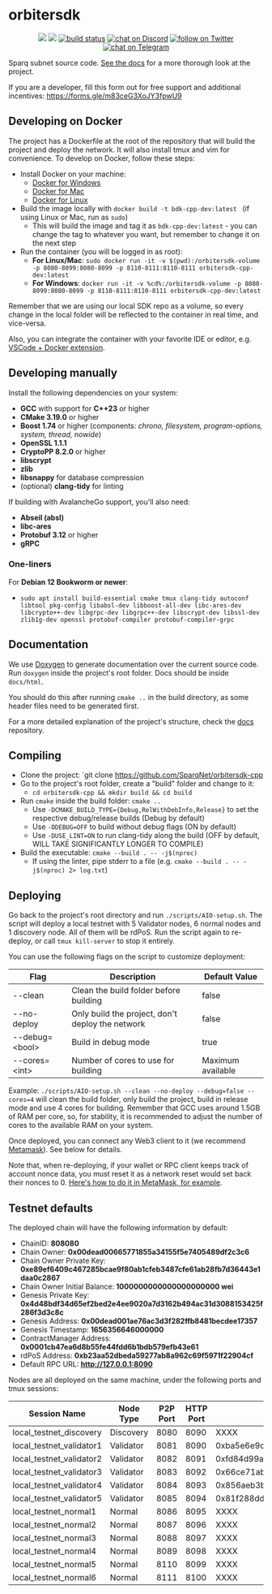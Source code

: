 # orbitersdk

</p>
<p align="center">
    <a href="https://github.com/SparqNet/orbitersdk-cpp/graphs/contributors" alt="Contributors">
        <img src="https://img.shields.io/github/contributors/SparqNet/orbitersdk-cpp" /></a>
    <a href="https://github.com/SparqNet/orbitersdk-cpp/pulse" alt="Activity">
        <img src="https://img.shields.io/github/commit-activity/m/SparqNet/orbitersdk-cpp" /></a>
    <a href="https://github.com/SparqNet/orbitersdk-cpp/actions/workflows/c-cpp.yml/badge.svg?branch=main">
        <img src="https://github.com/SparqNet/orbitersdk-cpp/actions/workflows/c-cpp.yml/badge.svg?branch=main" alt="build status"></a>
    <a href="https://discord.com/channels/1072297918897340506/1085807995595788378">
        <img src="https://img.shields.io/discord/308323056592486420?logo=discord"
            alt="chat on Discord"></a>
    <a href="https://twitter.com/intent/follow?screen_name=SparqNet">
        <img src="https://img.shields.io/twitter/follow/SparqNet?style=social&logo=twitter"
            alt="follow on Twitter"></a>
  <!-- link for telegram -->
    <a href="https://t.me/SparqOfficial">
        <img src="https://img.shields.io/badge/chat-on%20telegram-blue.svg"
            alt="chat on Telegram"></a>
</p>

Sparq subnet source code. [See the docs](https://github.com/SparqNet/sparq-docs) for a more thorough look at the project.

If you are a developer, fill this form out for free support and additional incentives: https://forms.gle/m83ceG3XoJY3fpwU9

## Developing on Docker

The project has a Dockerfile at the root of the repository that will build the project and deploy the network. It will also install tmux and vim for convenience. To develop on Docker, follow these steps:

* Install Docker on your machine:
  * [Docker for Windows](https://docs.docker.com/docker-for-windows/install/)
  * [Docker for Mac](https://docs.docker.com/docker-for-mac/install/)
  * [Docker for Linux](https://docs.docker.com/desktop/install/linux-install/)
* Build the image locally with `docker build -t bdk-cpp-dev:latest ` (if using Linux or Mac, run as `sudo`)
  * This will build the image and tag it as `bdk-cpp-dev:latest` - you can change the tag to whatever you want, but remember to change it on the next step
* Run the container (you will be logged in as root):
  * **For Linux/Mac**: `sudo docker run -it -v $(pwd):/orbitersdk-volume -p 8080-8099:8080-8099 -p 8110-8111:8110-8111 orbitersdk-cpp-dev:latest`
  * **For Windows**: `docker run -it -v %cd%:/orbitersdk-volume -p 8080-8099:8080-8099 -p 8110-8111:8110-8111 orbitersdk-cpp-dev:latest`

Remember that we are using our local SDK repo as a volume, so every change in the local folder will be reflected to the container in real time, and vice-versa.

Also, you can integrate the container with your favorite IDE or editor, e.g. [VSCode + Docker extension](https://marketplace.visualstudio.com/items?itemName=ms-azuretools.vscode-docker).

## Developing manually

Install the following dependencies on your system:

* **GCC** with support for **C++23** or higher
* **CMake 3.19.0** or higher
* **Boost 1.74** or higher (components: *chrono, filesystem, program-options, system, thread, nowide*)
* **OpenSSL 1.1.1**
* **CryptoPP 8.2.0** or higher
* **libscrypt**
* **zlib**
* **libsnappy** for database compression
* (optional) **clang-tidy** for linting

If building with AvalancheGo support, you'll also need:

* **Abseil (absl)**
* **libc-ares**
* **Protobuf 3.12** or higher
* **gRPC**

### One-liners

For **Debian 12 Bookworm or newer**:
* `sudo apt install build-essential cmake tmux clang-tidy autoconf libtool pkg-config libabsl-dev libboost-all-dev libc-ares-dev libcrypto++-dev libgrpc-dev libgrpc++-dev libscrypt-dev libssl-dev zlib1g-dev openssl protobuf-compiler protobuf-compiler-grpc`

## Documentation

We use [Doxygen](https://www.doxygen.nl/index.html) to generate documentation over the current source code. Run `doxygen` inside the project's root folder. Docs should be inside `docs/html`.

You should do this after running `cmake ..` in the build directory, as some header files need to be generated first.

For a more detailed explanation of the project's structure, check the [docs](https://github.com/SparqNet/sparq-docs/tree/main/Sparq_en-US) repository.

## Compiling

* Clone the project: `git clone https://github.com/SparqNet/orbitersdk-cpp
* Go to the project's root folder, create a "build" folder and change to it:
  * `cd orbitersdk-cpp && mkdir build && cd build`
* Run `cmake` inside the build folder: `cmake ..`
  * Use `-DCMAKE_BUILD_TYPE={Debug,RelWithDebInfo,Release}` to set the respective debug/release builds (Debug by default)
  * Use `-DDEBUG=OFF` to build without debug flags (ON by default)
  * Use `-DUSE_LINT=ON` to run clang-tidy along the build (OFF by default, WILL TAKE SIGNIFICANTLY LONGER TO COMPILE)
* Build the executable: `cmake --build . -- -j$(nproc)`
  * If using the linter, pipe stderr to a file (e.g. `cmake --build . -- -j$(nproc) 2> log.txt`)

## Deploying

Go back to the project's root directory and run `./scripts/AIO-setup.sh`. The script will deploy a local testnet with 5 Validator nodes, 6 normal nodes and 1 discovery node. All of them will be rdPoS. Run the script again to re-deploy, or call `tmux kill-server` to stop it entirely.

You can use the following flags on the script to customize deployment:

| Flag | Description | Default Value |
|------|-------------|---------------|
| --clean | Clean the build folder before building | false |
| --no-deploy | Only build the project, don't deploy the network | false |
| --debug=\<bool\> | Build in debug mode | true |
| --cores=\<int\> | Number of cores to use for building | Maximum available |

Example: `./scripts/AIO-setup.sh --clean --no-deploy --debug=false --cores=4` will clean the build folder, only build the project, build in release mode and use 4 cores for building. Remember that GCC uses around 1.5GB of RAM per core, so, for stability, it is recommended to adjust the number of cores to the available RAM on your system.

Once deployed, you can connect any Web3 client to it (we recommend [Metamask](https://metamask.io)). See below for details.

Note that, when re-deploying, if your wallet or RPC client keeps track of account nonce data, you must reset it as a network reset would set back their nonces to 0. [Here's how to do it in MetaMask, for example](https://support.metamask.io/hc/en-us/articles/360015488891-How-to-clear-your-account-activity-reset-account).

## Testnet defaults

The deployed chain will have the following information by default:

* ChainID: **808080**
* Chain Owner: **0x00dead00665771855a34155f5e7405489df2c3c6**
* Chain Owner Private Key: **0xe89ef6409c467285bcae9f80ab1cfeb3487cfe61ab28fb7d36443e1daa0c2867**
* Chain Owner Initial Balance: **1000000000000000000000 wei**
* Genesis Private Key: **0x4d48bdf34d65ef2bed2e4ee9020a7d3162b494ac31d3088153425f286f3d3c8c**
* Genesis Address: **0x00dead001ae76ac3d3f282ffb8481becdee17357**
* Genesis Timestamp: **1656356646000000**
* ContractManager Address: **0x0001cb47ea6d8b55fe44fdd6b1bdb579efb43e61**
* rdPoS Address: **0xb23aa52dbeda59277ab8a962c69f5971f22904cf**
* Default RPC URL: **http://127.0.0.1:8090**

Nodes are all deployed on the same machine, under the following ports and tmux sessions:

| Session Name             | Node Type | P2P Port | HTTP Port | Validator Key                                                      |
|--------------------------|-----------|----------|-----------|--------------------------------------------------------------------|
| local_testnet_discovery  | Discovery | 8080     | 8090      | XXXX                                                               |
| local_testnet_validator1 | Validator | 8081     | 8090      | 0xba5e6e9dd9cbd263969b94ee385d885c2d303dfc181db2a09f6bf19a7ba26759 |
| local_testnet_validator2 | Validator | 8082     | 8091      | 0xfd84d99aa18b474bf383e10925d82194f1b0ca268e7a339032679d6e3a201ad4 |
| local_testnet_validator3 | Validator | 8083     | 8092      | 0x66ce71abe0b8acd92cfd3965d6f9d80122aed9b0e9bdd3dbe018230bafde5751 |
| local_testnet_validator4 | Validator | 8084     | 8093      | 0x856aeb3b9c20a80d1520a2406875f405d336e09475f43c478eb4f0dafb765fe7 |
| local_testnet_validator5 | Validator | 8085     | 8094      | 0x81f288dd776f4edfe256d34af1f7d719f511559f19115af3e3d692e741faadc6 |
| local_testnet_normal1    | Normal    | 8086     | 8095      | XXXX                                                               |
| local_testnet_normal2    | Normal | 8087     | 8096      | XXXX |
| local_testnet_normal3    | Normal | 8088     | 8097      | XXXX |
| local_testnet_normal4    | Normal | 8089     | 8098      | XXXX |
| local_testnet_normal5    | Normal | 8110     | 8099      | XXXX |
| local_testnet_normal6    | Normal | 8111     | 8100      | XXXX |
